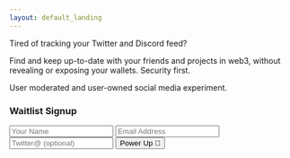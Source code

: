 ```yaml
---
layout: default_landing
---
```


Tired of tracking your Twitter and Discord feed? 

Find and keep up-to-date with your friends and projects in web3, without revealing or exposing your wallets. Security first. 

User moderated and user-owned social media experiment. 

<div class="form-style-6">
<h3>Waitlist Signup</h3>
<form action="https://getform.io/f/96389641-994a-4df5-9214-495fe8dd4497" method="POST">
    <input type="text" name="name"  placeholder="Your Name" required>
    <input type="email" name="email" placeholder="Email Address" required>
    <input type="twitter" name="twitter" placeholder="Twitter@ (optional)">
    <button class="btn btn-blue"> Power Up 🔌 </button>
</form>
</div>